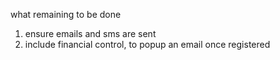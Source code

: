what remaining to be done

1. ensure emails and sms are sent
2. include financial control, to popup an email once registered